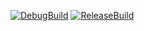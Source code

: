 [![DebugBuild](https://github.com/KOIKOIMARU/CG2/actions/workflows/DebugBuild.yml/badge.svg)](https://github.com/KOIKOIMARU/CG2/actions/workflows/DebugBuild.yml)
[![ReleaseBuild](https://github.com/KOIKOIMARU/CG2/actions/workflows/ReleaseBuild.yml/badge.svg)](https://github.com/KOIKOIMARU/CG2/actions/workflows/ReleaseBuild.yml)
